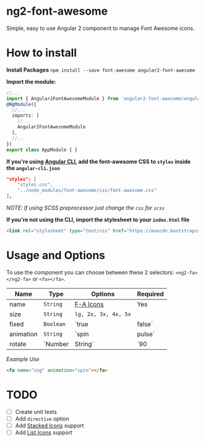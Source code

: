 # ng2-font-awesome
Simple, easy to use Angular 2 component to manage Font Awesome icons.

# How to install

**Install Packages**
`npm install --save font-awesome angular2-font-awesome`

**Import the module:**
```typescript
//...
import { Angular2FontAwesomeModule } from 'angular2-font-awesome/angular2-font-awesome';
@NgModule({
  //...
  imports: [
    //...
    Angular2FontAwesomeModule
  ],
  //...
})
export class AppModule { }
```

**If you're using [Angular CLI](https://github.com/angular/angular-cli), add the font-awesome CSS to `styles` inside the `angular-cli.json`**
```json
"styles": [
    "styles.css",
    "../node_modules/font-awesome/css/font-awesome.css"
],
```
*NOTE: If using SCSS preprocessor just change the `css` for `scss`*

**If you're not using the CLI, import the stylesheet to your `index.html` file**
```html
<link rel="stylesheet" type="text/css" href="https://maxcdn.bootstrapcdn.com/font-awesome/4.7.0/css/font-awesome.min.css" />
```

# Usage and Options
To use the component you can choose between these 2 selectors: `<ng2-fa></ng2-fa>` or `<fa></fa>`.

Name      | Type               | Options    | Required
---       | ---                | ---        | ---
name      | `String`           | [F-A Icons](http://fontawesome.io/icons/) | Yes
size      | `String`           | `lg, 2x, 3x, 4x, 5x`
fixed     | `Boolean`          | `true | false`
animation |  `String`          | `spin | pulse`
rotate    |  `Number | String` | `90 | 180 | 270` `horizontal | vertical`

*Example Use*
```html
<fa name="cog" animation="spin"></fa>
```

# TODO
- [ ] Create unit tests
- [ ] Add `directive` option
- [ ] Add [Stacked Icons](http://fontawesome.io/examples/#stacked) support
- [ ] Add [List Icons](http://fontawesome.io/examples/#list) support
